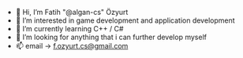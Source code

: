 - 👋 Hi, I’m Fatih "@algan-cs" Özyurt 
- 👀 I’m interested in game development and application development
- 🌱 I’m currently learning C++ / C#
- 💞️ I’m looking for anything that i can further develop myself
- 📫 email -> f.ozyurt.cs@gmail.com

<!---
algan-cs/algan-cs is a ✨ special ✨ repository because its `README.md` (this file) appears on your GitHub profile.
You can click the Preview link to take a look at your changes.
--->
